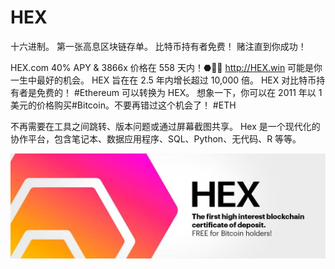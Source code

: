# HEX

十六进制。 第一张高息区块链存单。 比特币持有者免费！ 赌注直到你成功！

HEX.com 40% APY & 3866x 价格在 558 天内！⬣🚀🌘
http://HEX.win 可能是你一生中最好的机会。 HEX 旨在在 2.5 年内增长超过 10,000 倍。 HEX 对比特币持有者是免费的！ #Ethereum 可以转换为 HEX。 想象一下，你可以在 2011 年以 1 美元的价格购买#Bitcoin。不要再错过这个机会了！ #ETH

不再需要在工具之间跳转、版本问题或通过屏幕截图共享。 Hex 是一个现代化的协作平台，包含笔记本、数据应用程序、SQL、Python、无代码、R 等等。



![1080x360](1080x360.jpg)


